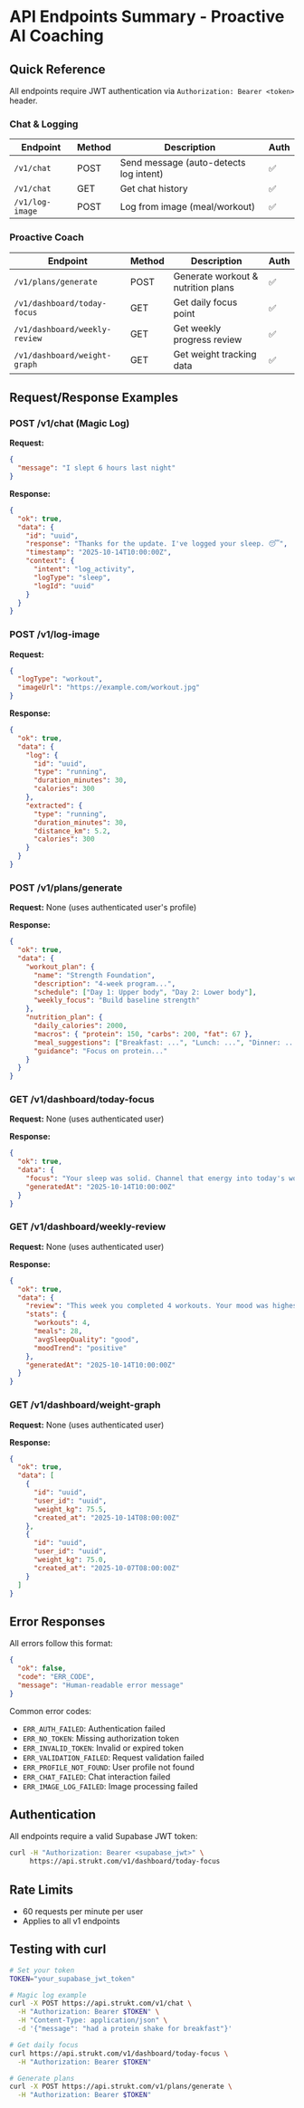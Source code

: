 # API Endpoints Summary - Proactive AI Coaching

## Quick Reference

All endpoints require JWT authentication via `Authorization: Bearer <token>` header.

### Chat & Logging

| Endpoint | Method | Description | Auth |
|----------|--------|-------------|------|
| `/v1/chat` | POST | Send message (auto-detects log intent) | ✅ |
| `/v1/chat` | GET | Get chat history | ✅ |
| `/v1/log-image` | POST | Log from image (meal/workout) | ✅ |

### Proactive Coach

| Endpoint | Method | Description | Auth |
|----------|--------|-------------|------|
| `/v1/plans/generate` | POST | Generate workout & nutrition plans | ✅ |
| `/v1/dashboard/today-focus` | GET | Get daily focus point | ✅ |
| `/v1/dashboard/weekly-review` | GET | Get weekly progress review | ✅ |
| `/v1/dashboard/weight-graph` | GET | Get weight tracking data | ✅ |

## Request/Response Examples

### POST /v1/chat (Magic Log)

**Request:**
```json
{
  "message": "I slept 6 hours last night"
}
```

**Response:**
```json
{
  "ok": true,
  "data": {
    "id": "uuid",
    "response": "Thanks for the update. I've logged your sleep. 😴",
    "timestamp": "2025-10-14T10:00:00Z",
    "context": {
      "intent": "log_activity",
      "logType": "sleep",
      "logId": "uuid"
    }
  }
}
```

### POST /v1/log-image

**Request:**
```json
{
  "logType": "workout",
  "imageUrl": "https://example.com/workout.jpg"
}
```

**Response:**
```json
{
  "ok": true,
  "data": {
    "log": {
      "id": "uuid",
      "type": "running",
      "duration_minutes": 30,
      "calories": 300
    },
    "extracted": {
      "type": "running",
      "duration_minutes": 30,
      "distance_km": 5.2,
      "calories": 300
    }
  }
}
```

### POST /v1/plans/generate

**Request:** None (uses authenticated user's profile)

**Response:**
```json
{
  "ok": true,
  "data": {
    "workout_plan": {
      "name": "Strength Foundation",
      "description": "4-week program...",
      "schedule": ["Day 1: Upper body", "Day 2: Lower body"],
      "weekly_focus": "Build baseline strength"
    },
    "nutrition_plan": {
      "daily_calories": 2000,
      "macros": { "protein": 150, "carbs": 200, "fat": 67 },
      "meal_suggestions": ["Breakfast: ...", "Lunch: ...", "Dinner: ..."],
      "guidance": "Focus on protein..."
    }
  }
}
```

### GET /v1/dashboard/today-focus

**Request:** None (uses authenticated user)

**Response:**
```json
{
  "ok": true,
  "data": {
    "focus": "Your sleep was solid. Channel that energy into today's workout - remember your WHY.",
    "generatedAt": "2025-10-14T10:00:00Z"
  }
}
```

### GET /v1/dashboard/weekly-review

**Request:** None (uses authenticated user)

**Response:**
```json
{
  "ok": true,
  "data": {
    "review": "This week you completed 4 workouts. Your mood was highest on days you exercised...",
    "stats": {
      "workouts": 4,
      "meals": 28,
      "avgSleepQuality": "good",
      "moodTrend": "positive"
    },
    "generatedAt": "2025-10-14T10:00:00Z"
  }
}
```

### GET /v1/dashboard/weight-graph

**Request:** None (uses authenticated user)

**Response:**
```json
{
  "ok": true,
  "data": [
    {
      "id": "uuid",
      "user_id": "uuid",
      "weight_kg": 75.5,
      "created_at": "2025-10-14T08:00:00Z"
    },
    {
      "id": "uuid",
      "user_id": "uuid",
      "weight_kg": 75.0,
      "created_at": "2025-10-07T08:00:00Z"
    }
  ]
}
```

## Error Responses

All errors follow this format:

```json
{
  "ok": false,
  "code": "ERR_CODE",
  "message": "Human-readable error message"
}
```

Common error codes:
- `ERR_AUTH_FAILED`: Authentication failed
- `ERR_NO_TOKEN`: Missing authorization token
- `ERR_INVALID_TOKEN`: Invalid or expired token
- `ERR_VALIDATION_FAILED`: Request validation failed
- `ERR_PROFILE_NOT_FOUND`: User profile not found
- `ERR_CHAT_FAILED`: Chat interaction failed
- `ERR_IMAGE_LOG_FAILED`: Image processing failed

## Authentication

All endpoints require a valid Supabase JWT token:

```bash
curl -H "Authorization: Bearer <supabase_jwt>" \
     https://api.strukt.com/v1/dashboard/today-focus
```

## Rate Limits

- 60 requests per minute per user
- Applies to all v1 endpoints

## Testing with curl

```bash
# Set your token
TOKEN="your_supabase_jwt_token"

# Magic log example
curl -X POST https://api.strukt.com/v1/chat \
  -H "Authorization: Bearer $TOKEN" \
  -H "Content-Type: application/json" \
  -d '{"message": "had a protein shake for breakfast"}'

# Get daily focus
curl https://api.strukt.com/v1/dashboard/today-focus \
  -H "Authorization: Bearer $TOKEN"

# Generate plans
curl -X POST https://api.strukt.com/v1/plans/generate \
  -H "Authorization: Bearer $TOKEN"
```
